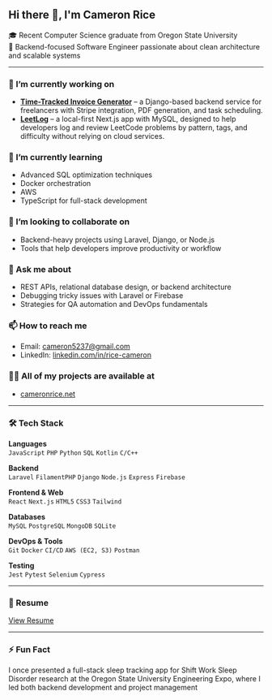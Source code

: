 ## Hi there 👋, I'm Cameron Rice

🎓 Recent Computer Science graduate from Oregon State University  
🧠 Backend-focused Software Engineer passionate about clean architecture and scalable systems

---

### 🔭 I’m currently working on
- **[Time-Tracked Invoice Generator](https://github.com/Rice-Cameron/invoice-generator)** – a Django-based backend service for freelancers with Stripe integration, PDF generation, and task scheduling.
- **[LeetLog](https://github.com/Rice-Cameron/LeetLog)** – a local-first Next.js app with MySQL, designed to help developers log and review LeetCode problems by pattern, tags, and difficulty without relying on cloud services.


### 🌱 I’m currently learning
- Advanced SQL optimization techniques  
- Docker orchestration
- AWS
- TypeScript for full-stack development  

### 👯 I’m looking to collaborate on
- Backend-heavy projects using Laravel, Django, or Node.js  
- Tools that help developers improve productivity or workflow

### 💬 Ask me about
- REST APIs, relational database design, or backend architecture  
- Debugging tricky issues with Laravel or Firebase  
- Strategies for QA automation and DevOps fundamentals

### 📫 How to reach me
- Email: cameron5237@gmail.com  
- LinkedIn: [linkedin.com/in/rice-cameron](https://linkedin.com/in/rice-cameron)

### 👨‍💻 All of my projects are available at
- [cameronrice.net]([https://](https://www.cameronrice.net/))

---

### 🛠️ Tech Stack

**Languages**  
`JavaScript` `PHP` `Python` `SQL` `Kotlin` `C/C++`

**Backend**  
`Laravel` `FilamentPHP` `Django` `Node.js` `Express` `Firebase`

**Frontend & Web**  
`React` `Next.js` `HTML5` `CSS3` `Tailwind`

**Databases**  
`MySQL` `PostgreSQL` `MongoDB` `SQLite`

**DevOps & Tools**  
`Git` `Docker` `CI/CD` `AWS (EC2, S3)` `Postman`

**Testing**  
`Jest` `Pytest` `Selenium` `Cypress`

---

### 📄 Resume
[View Resume]([https://rice-cameron.github.io/resume.pdf](https://www.cameronrice.net/resume))

---

### ⚡ Fun Fact
I once presented a full-stack sleep tracking app for Shift Work Sleep Disorder research at the Oregon State University Engineering Expo, where I led both backend development and project management
